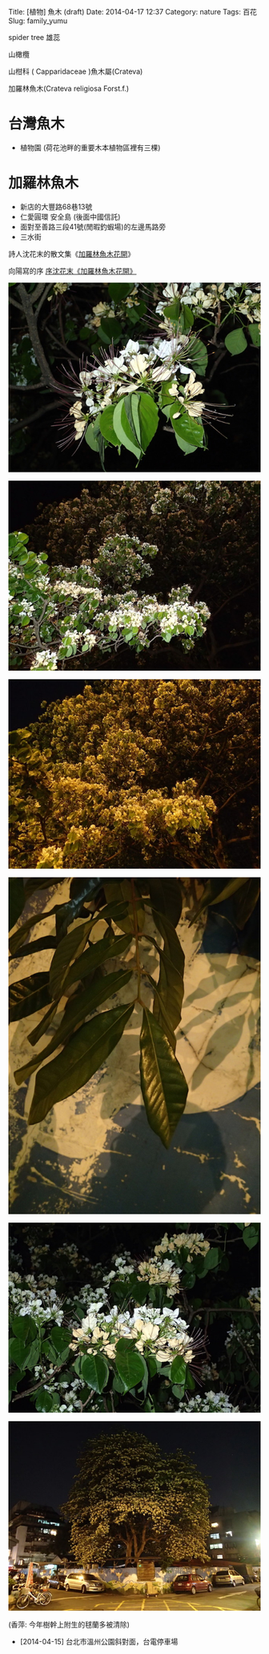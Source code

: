 Title: [植物] 魚木 (draft)
Date: 2014-04-17 12:37
Category: nature
Tags: 百花
Slug: family_yumu


spider tree 雄蕊



山橄欖

山柑科 ( Capparidaceae )魚木屬(Crateva)

加羅林魚木(Crateva religiosa Forst.f.)


# 台灣魚木

* 植物園 (荷花池畔的重要木本植物區裡有三棵)


<!-- TODO
葉子為三出複葉，聚生小枝頂端，因此也被稱為「三角鱉」或「三角槕」，早年牛販或獸醫會去特別栽植台灣魚木

，用以治療牛疾的用藥，或許也因為這層關係，所以有個與魚木搭不著邊的名字---「牛角歪」。


台灣魚木有著細長花梗的小花就像湧泉一樣不斷地從枝頂中心不斷向外伸展，延展成一個大花台，

花苞由外而內依序發育成熟，但在過程中我們可以看到雄蕊花絲不斷地伸展，即使是雌蕊也不安於室，

子房下方的子房柄也是不斷推著子房往外伸展，整朵花看起來就好像雄蕊與雌蕊極力地想向外發展，

這也是英文名字 Spider Tree「蜘蛛樹」的由來，台灣魚木開花時期花容壯盛，但花期並不長，

轟轟烈烈地開滿了枝頭之後，沒兩個星期花瓣就紛紛掉落，尤其開花時恰逢梅雨期，在無情風雨摧折下，

花瓣落的更快，就像一陣黃白色的驟雨般，鋪陳樹下一地落英繽紛。



http://blog.xuite.net/e2202778/boaboa/81470152-%E5%8F%B0%E7%81%A3%E9%AD%9A%E6%9C%A8%28%E9%AD%9A%E6%9C%A8%29


http://blog.xuite.net/e2202778/boaboa/81470152-%E5%8F%B0%E7%81%A3%E9%AD%9A%E6%9C%A8%28%E9%AD%9A%E6%9C%A8%29

有一說是漁民將木頭雕成魚的形狀帶著出海，以祈求豐收

http://kplant.biodiv.tw/%E9%AD%9A%E6%9C%A8/%E9%AD%9A%E6%9C%A8.htm 
-->



# 加羅林魚木

* 新店的大豐路68巷13號
* 仁愛圓環 安全島 (後面中國信託)
* 面對至善路三段41號(閒暇釣蝦場)的左邊馬路旁
* 三水街


詩人沈花末的散文集《[加羅林魚木花開](http://www.taaze.tw/sing.html?pid=11100274822)》

向陽寫的序 [序沈花末《加羅林魚木花開》](http://tns.ndhu.edu.tw/~xiangyang/crid_14.htm)

 

![](/images/nature/plant/0029/tn_P4150040.JPG)

![](/images/nature/plant/0029/tn_P4150041.JPG)

![](/images/nature/plant/0029/tn_P4150042.JPG)

![](/images/nature/plant/0029/tn_P4150044.JPG)

![](/images/nature/plant/0029/tn_P4150047.JPG)

![](/images/nature/plant/0029/tn_P4150052.JPG)

(香萍: 今年樹幹上附生的毬蘭多被清除)

* [2014-04-15] 台北市溫州公園斜對面，台電停車場
